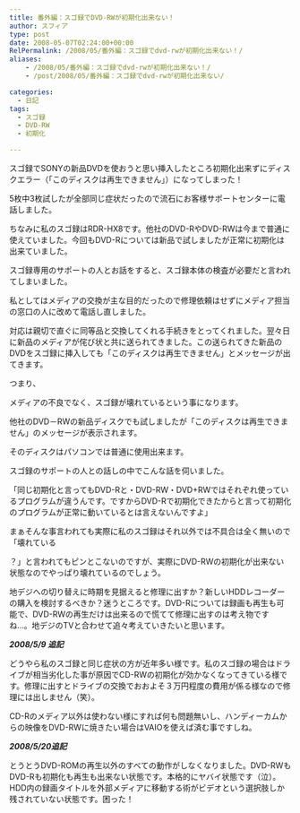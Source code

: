 ```yaml
---
title: 番外編：スゴ録でDVD-RWが初期化出来ない！
author: スフィア
type: post
date: 2008-05-07T02:24:00+00:00
RelPermalink: /2008/05/番外編：スゴ録でdvd-rwが初期化出来ない！/
aliases:
    - /2008/05/番外編：スゴ録でdvd-rwが初期化出来ない！/
    - /post/2008/05/番外編：スゴ録でdvd-rwが初期化出来ない/

categories:
  - 日記
tags:
  - スゴ録
  - DVD-RW
  - 初期化

---
```

スゴ録でSONYの新品DVDを使おうと思い挿入したところ初期化出来ずにディスクエラー（「このディスクは再生できません」）になってしまった！

5枚中3枚試したが全部同じ症状だったので流石にお客様サポートセンターに電話しました。

ちなみに私のスゴ録はRDR-HX8です。他社のDVD-RやDVD-RWは今まで普通に使えていました。今回もDVD-Rについては新品で試しましたが正常に初期化は出来ていました。

スゴ録専用のサポートの人とお話をすると、スゴ録本体の検査が必要だと言われてしまいました。

私としてはメディアの交換が主な目的だったので修理依頼はせずにメディア担当の窓口の人に改めて電話し直しました。

対応は親切で直ぐに同等品と交換してくれる手続きをとってくれました。翌々日に新品のメディアが侘び状と共に送られてきました。この送られてきた新品のDVDをスゴ録に挿入しても「このディスクは再生できません」とメッセージが出てきます。

つまり、

メディアの不良でなく、スゴ録が壊れているという事になります。

他社のDVD－RWの新品ディスクでも試しましたが「このディスクは再生できません」のメッセージが表示されます。

そのディスクはパソコンでは普通に使用出来ます。

スゴ録のサポートの人との話しの中でこんな話を伺いました。

「同じ初期化と言ってもDVD-Rと・DVD-RW・DVD+RWではそれぞれ使っているプログラムが違うんです。ですからDVD-Rで初期化できたからと言って初期化のプログラムが正常に動いているとは言えないんですよ」

まぁそんな事言われても実際に私のスゴ録はそれ以外では不具合は全く無いので「壊れている
  
？」と言われてもピンとこないのですが、実際にDVD-RWの初期化が出来ない状態なのでやっぱり壊れているのでしょう。

地デジへの切り替えに時期を見据えると修理に出すか？新しいHDDレコーダーの購入を検討するべきか？迷うところです。DVD-Rについては録画も再生も可能で、DVD-RWの再生だけは出来るので慌てて修理に出すのは考え物ですね…。地デジのTVと合わせて追々考えていきたいと思います。

_**2008/5/9 追記**_
  
どうやら私のスゴ録と同じ症状の方が近年多い様です。私のスゴ録の場合はドライブが相当劣化した事が原因でCD-RWの初期化が効かなくなってきている様です。修理に出すとドライブの交換でおおよそ３万円程度の費用が係る様なので修理には出しません（笑）。

CD-Rのメディア以外は使わない様にすれば何も問題無いし、ハンディーカムからの映像をDVD-RWに焼きたい場合はVAIOを使えば済む事ですしね。

_**2008/5/20追記**_
  
とうとうDVD-ROMの再生以外のすべての動作がしなくなりました。DVD-RWもDVD-Rも初期化も再生も出来ない状態です。本格的にヤバイ状態です（泣）。HDD内の録画タイトルを外部メディアに移動する術がビデオという選択肢しか残されていない状態です。困った！